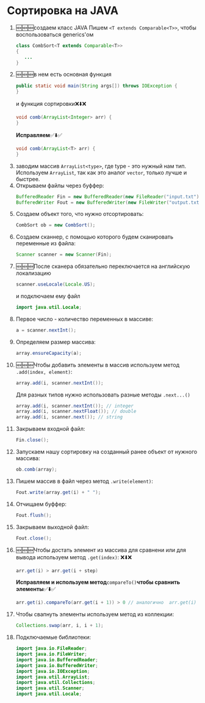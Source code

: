 # Сортировка на JAVA

1) :new::new::new:создаем класс JAVA
   Пишем `<T extends Comparable<T>>`, чтобы воспользоваться generics'ом
   ```JAVA
   class CombSort<T extends Comparable<T>>
   {
      ...
   }
   ```
2) :new::new::new:в нем есть основная функция
   ```JAVA
   public static void main(String args[]) throws IOException {
   }
   ```
   и 
   функция сортировки:x::arrow_down::x:
   ```JAVA
   void comb(ArrayList<Integer> arr) {
   }
   ```
   __Исправляем__:white_check_mark::arrow_down::white_check_mark:
   ```JAVA
   void comb(ArrayList<T> arr) {
   }
   ```
3) заводим массив `ArrayList<type>`, где type - это нужный нам тип. Используем `ArrayList`, так как это аналог `vector`, только лучше и быстрее.
4) Открываем файлы через буффер: 
   ```JAVA
   BufferedReader Fin = new BufferedReader(new FileReader("input.txt"));
   BufferedWriter Fout = new BufferedWriter(new FileWriter("output.txt"));
   ```
5) Создаем объект того, что нужно отсортировать: 
   ```JAVA
   CombSort ob = new CombSort();
   ```
6) Создаем сканнер, с помощью которого будем сканировать переменные из файла: 
   ```JAVA
   Scanner scanner = new Scanner(Fin);
   ```
7) :new::new::new:После сканера обязательно переключается на английскую локализацию
   ```JAVA
   scanner.useLocale(Locale.US);
   ```
   и подключаем ему файл 
   ```JAVA
   import java.util.Locale;
   ```
7) Первое число - количество переменных в массиве: 
   ```JAVA
   a = scanner.nextInt();
   ```
8) Определяем размер массива: 
   ```JAVA
   array.ensureCapacity(a);
   ```
9) :new::new::new:Чтобы добавить элементы в массив используем метод `.add(index, element)`: 
   ```JAVA
   array.add(i, scanner.nextInt());
   ```
   Для разных типов нужно использовать разные методы `.next...()`
    ```JAVA
   array.add(i, scanner.nextInt()); // integer
   array.add(i, scanner.nextFloat()); // double
   array.add(i, scanner.next()); // string
   ```
10) Закрываем входной файл: 
      ```JAVA
      Fin.close();
      ```
10) Запускаем нашу сортировку на созданный ранее объект от нужного массива: 
      ```JAVA
      ob.comb(array);
      ```
11) Пишем массив в файл через метод `.write(element)`:
      ```JAVA
      Fout.write(array.get(i) + " ");
      ```
12) Отчищаем буффер: 
      ```JAVA
      Fout.flush();
      ```
13) Закрываем выходной файл: 
      ```JAVA
      Fout.close();
      ```
14) :new::new::new:Чтобы достать элемент из массива для сравнени или для вывода используем метод `.get(index)`: 
      :x::arrow_down::x:
      ```JAVA
      arr.get(i) > arr.get(i + step)
      ```
      __Исправляем и используем метод__`compareTo()`__чтобы сравнить элементы__:white_check_mark::arrow_down::white_check_mark:
      ```JAVA
      arr.get(i).compareTo(arr.get(i + 1)) > 0 // аналогично  arr.get(i) > arr.get(i + step)
      ```
15) Чтобы свапнуть элементы используем метод из коллекции: 
      ```JAVA
      Collections.swap(arr, i, i + 1);
      ```
16) Подключаемые библиотеки: 
      ```JAVA
      import java.io.FileReader;
      import java.io.FileWriter;
      import java.io.BufferedReader;
      import java.io.BufferedWriter;
      import java.io.IOException;
      import java.util.ArrayList;
      import java.util.Collections;
      import java.util.Scanner;
      import java.util.Locale;
      ```
